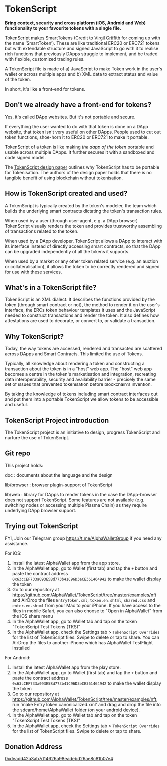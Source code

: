 # TokenScript

**Bring context, security and cross platform (iOS, Android and Web) functionality to your favourite tokens with a single file.**

TokenScript makes SmartTokens (Credit to [Virgil Griffith](https://twitter.com/virgilgr) for coming up with the name ‘SmartToken’). These are like traditional ERC20 or ERC721 tokens but with extendable structure and signed JavaScript to go with it to realise rich functions that previously DApps struggle to implement, and be traded with flexible, customized trading rules.

A TokenScript file is made of a) JavaScript to make Token work in the user's wallet or across multiple apps and b) XML data to extract status and value of the token.

In short, it's like a front-end for tokens.

## Don't we already have a front-end for tokens?

Yes, it's called DApp websites. But it's not portable and secure.

If everything the user wanted to do with that token is done on a DApp website, that token isn't very useful on other DApps. People used to cut out token functions, shoe-horn it to ERC20 or ERC721 to make it portable.

TokenScript of a token is like making _the dapp of the token_ portable and usable across multiple DApps. It further secures it with a sandboxed and code signed model.


The [TokenScript design paper](https://github.com/AlphaWallet/TokenScript/releases) outlines why TokenScript has to be portable for Tokenisation. The authors of the design paper holds that there is no tangible benefit of using blockchain without tokenisation.

## How is TokenScript created and used?

A TokenScript is typically created by the token's modeler, the team which builds the underlying smart contracts dictating the token's transaction rules.

When used by a user (through user-agent, e.g. a DApp browser) TokenScript visually renders the token and provides trustworthy assembling of transactions related to the token.

When used by a DApp developer, TokenScript allows a DApp to interact with its interface instead of directly accessing smart contracts, so that the DApp can be upgraded independently of all the tokens it supports.

When used by a market or any other token related service (e.g. an auction or collateralisation), it allows the token to be correctly rendered and signed for use with these services.

## What's in a TokenScript file?

TokenScript is an XML dialect. It describes the functions provided by the token (through smart contract or not), the method to render it on the user's interface, the ERCs token behaviour templates it uses and the JavaScript needed to construct transactions and render the token. It also defines how attestations are used to decorate, or convert to, or validate a transaction.

## Why TokenScript?

Today, the way tokens are accessed, rendered and transacted are scattered across DApps and Smart Contracts. This limited the use of Tokens.

Typically, all knowledge about rendering a token and constructing a transaction about the token is in a "host" web app. The "host" web app becomes a centre in the token's marketisation and integration, recreating data interoperability, security and availability barrier - precisely the same set of issues that prevented tokenisation before blockchain's invention.

By taking the knowledge of tokens including smart contract interfaces out and put them into a portable TokenScript we allow tokens to be accessible and useful.

## TokenScript Project introduction

The TokenScript project is an initiative to design, progress TokenScript and nurture the use of TokenScript.

## Git repo

This project holds:

doc
:   documents about the language and the design

lib/browser
:   browser plugin-support of TokenScript

lib/web
:    library for DApps to render tokens in the case the DApp-browser does not support TokenScript. Some features are not available (e.g. switching nodes or accessing multiple Plasma Chain) as they require underlying DApp browser support.

## Trying out TokenScript

FYI, Join our Telegram group <https://t.me/AlphaWalletGroup> if you need any assistance. 

For iOS:

1. Install the latest AlphaWallet app from the app store. 
2. In the AlphaWallet app, go to Wallet (first tab) and tap the `+` button and paste the contract address `0x63cCEF733a093E5Bd773b41C96D3eCE361464942` to make the wallet display the token 
3. Go to our repository at <https://github.com/AlphaWallet/TokenScript/tree/master/examples/nft> and AirDrop the files `EntryToken.xml`, `token.en.shtml`, `shared.css` and `enter.en.shtml` from your Mac to your iPhone. If you have access to the files in mobile Safari, you can also choose to "Open in AlphaWallet" from the iOS share menu
4. In the AlphaWallet app, go to Wallet tab and tap on the token "TokenScript Test Tokens (TKS)"
5. In the AlphaWallet app, check the Settings tab > `TokenScript Overrides` for the list of TokenScript files. Swipe to delete or tap to share. You can AirDrop the files to another iPhone which has AlphaWallet TestFlight installed

For Android:

1. Install the latest AlphaWallet app from the play store.
2. In the AlphaWallet app, go to Wallet (first tab) and tap the `+` button and paste the contract address `0x63cCEF733a093E5Bd773b41C96D3eCE361464942` to make the wallet display the token
3. Go to our repository at <https://github.com/AlphaWallet/TokenScript/tree/master/examples/nft>, run 'make EntryToken.canonicalized.xml' and drag and drop the file into the sdcard/home/AlphaWallet folder (on your android device). 
4. In the AlphaWallet app, go to Wallet tab and tap on the token "TokenScript Test Tokens (TKS)"
5. In the AlphaWallet app, check the Settings tab > `TokenScript Overrides` for the list of TokenScript files. Swipe to delete or tap to share. 

## Donation Address
[0xdeadd42a3ab7d14626a98eadebd26ae8c81b07e4](https://etherscan.io/address/0xdeadd42a3ab7d14626a98eadebd26ae8c81b07e4)
